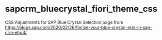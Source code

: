 # sapcrm_bluecrystal_fiori_theme_css
CSS Adjustments for SAP Blue Crystal Selection page from https://blogs.sap.com/2020/02/26/fiorize-your-blue-crystal-skin-in-sap-crm-ehp3/ ‎
